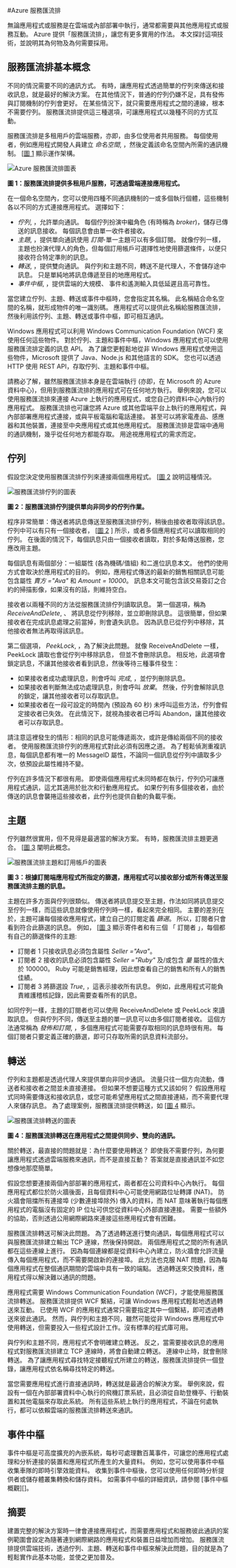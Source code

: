 #Azure 服務匯流排

無論應用程式或服務是在雲端或內部部署中執行，通常都需要與其他應用程式或服務互動。 Azure 提供「服務匯流排」，讓您有更多實用的作法。 本文探討這項技術，並說明其為何物及為何需要採用。

## 服務匯流排基本概念
不同的情況需要不同的通訊方式。 有時，讓應用程式透過簡單的佇列來傳送和接收訊息，就是最好的解決方案。 在其他情況下，普通的佇列仍嫌不足，具有發佈與訂閱機制的佇列會更好。 在某些情況下，就只需要應用程式之間的連線，根本不需要佇列。 服務匯流排提供這三種選項，可讓應用程式以幾種不同的方式互動。

服務匯流排是多租用戶的雲端服務，亦即，由多位使用者共用服務。 每個使用者，例如應用程式開發人員建立 *命名空間*, ，然後定義該命名空間內所需的通訊機制。 [[圖 1](#Fig1) 顯示運作架構。

<a name="Fig1"></a>![Azure 服務匯流排圖表][svc-bus]
 
**圖 1：服務匯流排提供多租用戶服務，可透過雲端連接應用程式。**

在一個命名空間內，您可以使用四種不同通訊機制的一或多個執行個體，這些機制各以不同的方式連接應用程式。 選擇如下：

- *佇列*, ，允許單向通訊。 每個佇列扮演中繼角色 (有時稱為 *broker*)，儲存已傳送的訊息接收。 每個訊息會由單一收件者接收。
- *主題*, ，提供單向通訊使用 *訂閱*-單一主題可以有多個訂閱。 就像佇列一樣，主題也扮演代理人的角色，但每個訂用帳戶可選擇性地使用篩選條件，以便只接收符合特定準則的訊息。
- *轉送*, ，提供雙向通訊。 與佇列和主題不同，轉送不是代理人，不會儲存途中訊息。 只是單純地將訊息傳遞至目的地應用程式。
- *事件中樞*, ，提供雲端的大規模、 事件和遙測輸入具低延遲且高可靠性。

當您建立佇列、主題、轉送或事件中樞時，您會指定其名稱。 此名稱結合命名空間的名稱，就形成物件的唯一識別碼。 應用程式可以提供此名稱給服務匯流排，然後利用該佇列、主題、轉送或事件中樞，即可相互通訊。 

Windows 應用程式可以利用 Windows Communication Foundation (WCF) 來使用任何這些物件。 對於佇列、主題和事件中樞，Windows 應用程式也可以使用服務匯流排定義的訊息 API。 為了讓您更輕鬆地從非 Windows 應用程式使用這些物件，Microsoft 提供了 Java、Node.js 和其他語言的 SDK。 您也可以透過 HTTP 使用 REST API，存取佇列、主題和事件中樞。 

請務必了解，雖然服務匯流排本身是在雲端執行 (亦即，在 Microsoft 的 Azure 資料中心)，但用到服務匯流排的應用程式可在任何地方執行。 舉例來說，您可以使用服務匯流排來連接 Azure 上執行的應用程式，或您自己的資料中心內執行的應用程式。 服務匯流排也可讓您將 Azure 或其他雲端平台上執行的應用程式，與內部部署應用程式連接，或與平板電腦和電話連接。 甚至可以將家電產品、感應器和其他裝置，連接至中央應用程式或其他應用程式。 服務匯流排是雲端中通用的通訊機制，幾乎從任何地方都能存取。 用途視應用程式的需求而定。


## 佇列

假設您決定使用服務匯流排佇列來連接兩個應用程式。 [[圖 2](#Fig2) 說明這種情況。

<a name="Fig2"></a>![服務匯流排佇列的圖表][queues]
 
**圖 2：服務匯流排佇列提供單向非同步的佇列作業。**

程序非常簡單：傳送者將訊息傳送至服務匯流排佇列，稍後由接收者取得該訊息。 佇列中可以有只有一個接收者， [[圖 2](#Fig2) ] 所示，或者多個應用程式可以讀取相同的佇列。 在後面的情況下，每個訊息只由一個接收者讀取，對於多點傳送服務，您應改用主題。

每個訊息有兩個部分：一組屬性 (各為機碼/值組) 和二進位訊息本文。 他們的使用方式會取決於應用程式的目的。 例如，應用程式傳送的最新的銷售相關訊息可能包含屬性 *賣方 ="Ava"* 和 *Amount = 10000*。 訊息本文可能包含該交易簽訂之合約的掃描影像，如果沒有的話，則維持空白。

接收者以兩種不同的方法從服務匯流排佇列讀取訊息。 第一個選項，稱為 *ReceiveAndDelete*, 、 將訊息從佇列移除，並立即刪除訊息。 這很簡單，但如果接收者在完成訊息處理之前當掉，則會遺失訊息。 因為訊息已從佇列中移除，其他接收者無法再取得該訊息。 

第二個選項， *PeekLock*, ，為了解決此問題。 就像 ReceiveAndDelete 一樣，PeekLock 讀取也會從佇列中移除訊息， 但並不會刪除訊息。 相反地，此選項會鎖定訊息，不讓其他接收者看到訊息，然後等待三種事件發生：

- 如果接收者成功處理訊息，則會呼叫 *完成*, ，並佇列刪除訊息。 
- 如果接收者判斷無法成功處理訊息，則會呼叫 *放棄*。 然後，佇列會解除訊息的鎖定，讓其他接收者可以存取訊息。
- 如果接收者在一段可設定的時間內 (預設為 60 秒) 未呼叫這些方法，佇列會假定接收者已失效。 在此情況下，就視為接收者已呼叫 Abandon，讓其他接收者可以存取訊息。

請注意這裡發生的情形：相同的訊息可能傳遞兩次，或許是傳給兩個不同的接收者。 使用服務匯流排佇列的應用程式對此必須有因應之道。 為了輕鬆偵測重複訊息，每個訊息都有唯一的 MessageID 屬性，不論同一個訊息從佇列中讀取多少次，依預設此屬性維持不變。 

佇列在許多情況下都很有用。 即使兩個應用程式未同時都在執行，佇列仍可讓應用程式通訊，這尤其適用於批次和行動應用程式。 如果佇列有多個接收者，由於傳送的訊息會襲捲這些接收者，此佇列也提供自動的負載平衡。


## 主題

佇列雖然很實用，但不見得是最適當的解決方案。 有時，服務匯流排主題更適合。 [[圖 3](#Fig3) 闡明此概念。

<a name="Fig3"></a>![服務匯流排主題和訂用帳戶的圖表][topics-subs]
 
**圖 3：根據訂閱端應用程式所指定的篩選，應用程式可以接收部分或所有傳送至服務匯流排主題的訊息。**

主題在許多方面與佇列很類似。 傳送者將訊息提交至主題，作法如同將訊息提交至佇列一樣，而這些訊息就像使用佇列時一樣，看起來完全相同。 主要的差別在於，主題可讓每個接收應用程式，建立自己的訂閱定義 *篩選*。 所以，訂閱者只會看到符合此篩選的訊息。 例如， [[圖 3](#Fig3) 顯示寄件者和有三個 「 訂閱者 」，每個都有自己的篩選條件的主題:

- 訂閱者 1 只接收訊息必須包含屬性 *Seller ="Ava"*。
- 訂閱者 2 接收的訊息必須包含屬性 *Seller ="Ruby"* 及/或包含 *量* 屬性的值大於 100000。 Ruby 可能是銷售經理，因此想查看自己的銷售和所有人的銷售佳績。
- 訂閱者 3 將篩選設 *True*, ，這表示接收所有訊息。 例如，此應用程式可能負責維護稽核記錄，因此需要查看所有的訊息。

如同佇列一樣，主題的訂閱者也可以使用 ReceiveAndDelete 或 PeekLock 來讀取訊息。 但與佇列不同，傳送至主題的單一訊息可以由多個訂閱者接收。 這個方法通常稱為 *發佈和訂閱*, ，多個應用程式可能需要存取相同的訊息時很有用。 每個訂閱者只要定義正確的篩選，即可只存取所需的訊息資料流部分。


## 轉送

佇列和主題都是透過代理人來提供單向非同步通訊。 流量只往一個方向流動，傳送者和接收者之間並未直接連接。 但如果不想要這種方式又該如何？ 假設應用程式同時需要傳送和接收訊息，或您可能希望應用程式之間直接連結，而不需要代理人來儲存訊息。 為了處理案例，服務匯流排提供轉送，如 [[圖 4](#Fig4) 顯示。

<a name="Fig4"></a>![服務匯流排轉送的圖表][relay]
 
**圖 4：服務匯流排轉送在應用程式之間提供同步、雙向的通訊。**

關於轉送，最直接的問題就是：為什麼要使用轉送？ 即使我不需要佇列，為何要讓應用程式透過雲端服務來通訊，而不是直接互動？ 答案就是直接通訊並不如您想像地那麼簡單。

假設您想要連接兩個內部部署的應用程式，兩者都在公司資料中心內執行。 每個應用程式都位於防火牆後面，且每個資料中心可能使用網路位址轉譯 (NAT)。 防火牆會阻擋所有連接埠 (少數連接埠除外) 傳入的資料，而 NAT 意味著執行每個應用程式的電腦沒有固定的 IP 位址可供您從資料中心外部直接連接。 需要一些額外的協助，否則透過公用網際網路來連接這些應用程式會有困難。

服務匯流排轉送可解決此問題。 為了透過轉送進行雙向通訊，每個應用程式可以與服務匯流排建立輸出 TCP 連線，然後保持開啟。 兩個應用程式之間的所有通訊都在這些連線上進行。 因為每個連線都是從資料中心內建立，防火牆會允許流量傳入每個應用程式，而不需要開啟新的連接埠。 此方法也克服 NAT 問題，因為每個應用程式在整個通訊期間的雲端中具有一致的端點。 透過轉送來交換資料，應用程式得以解決難以通訊的問題。 

應用程式需要 Windows Communication Foundation (WCF)，才能使用服務匯流排轉送。 服務匯流排提供 WCF 繫結，可讓 Windows 應用程式輕鬆地透過轉送來互動。 已使用 WCF 的應用程式通常只需要指定其中一個繫結，即可透過轉送來彼此通訊。 然而，與佇列和主題不同，雖然可能從非 Windows 應用程式中使用轉送，但需要投入一些程式設計工作。沒有標準的程式庫可用。

與佇列和主題不同，應用程式不會明確建立轉送。 反之，當需要接收訊息的應用程式對服務匯流排建立 TCP 連線時，將會自動建立轉送。 連線中止時，就會刪除轉送。 為了讓應用程式尋找特定接聽程式所建立的轉送，服務匯流排提供一個登錄，讓應用程式依名稱尋找特定的轉送。

當您需要應用程式進行直接通訊時，轉送就是最適合的解決方案。 舉例來說，假設有一個在內部部署資料中心執行的飛機訂票系統，且必須從自助登機亭、行動裝置和其他電腦來存取此系統。 所有這些系統上執行的應用程式，不論在何處執行，都可以依賴雲端的服務匯流排轉送來通訊。

## 事件中樞

事件中樞是可高度擴充的內嵌系統，每秒可處理數百萬事件，可讓您的應用程式處理和分析連接的裝置和應用程式所產生的大量資料。 例如，您可以使用事件中樞收集車隊的即時引擎效能資料。 收集到事件中樞後，您可以使用任何即時分析提供者或儲存體叢集轉換和儲存資料。 如需事件中樞的詳細資訊，請參閱 [事件中樞概觀][]。

## 摘要

建置完整的解決方案時一律會連接應用程式，而需要應用程式和服務彼此通訊的案例範圍會設定為隨著連到網際網路的應用程式和裝置日益增加而增加。 服務匯流排提供雲端技術，透過佇列、主題、轉送和事件中樞來解決此問題，目的就是為了輕鬆實作此基本功能，並使之更加普及。

[svc-bus]: ./media/hybrid-solutions/SvcBus_01_architecture.png
[queues]: ./media/hybrid-solutions/SvcBus_02_queues.png
[topics-subs]: ./media/hybrid-solutions/SvcBus_03_topicsandsubscriptions.png
[relay]: ./media/hybrid-solutions/SvcBus_04_relay.png
[Event Hubs overview]: https://msdn.microsoft.com/library/azure/dn836025.aspx

